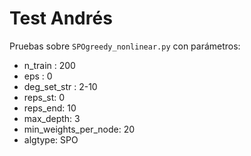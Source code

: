 # Test Andrés

Pruebas sobre `SPOgreedy_nonlinear.py` con parámetros:

* n_train : 200
* eps : 0
* deg_set_str : 2-10
* reps_st: 0
* reps_end: 10
* max_depth: 3
* min_weights_per_node: 20
* algtype: SPO